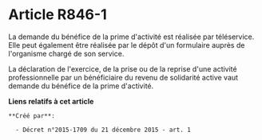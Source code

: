 # Article R846-1

La demande du bénéfice de la prime d'activité est réalisée par téléservice. Elle peut également être réalisée par le dépôt
d'un formulaire auprès de l'organisme chargé de son service. 

La déclaration de l'exercice, de la prise ou de la reprise d'une activité professionnelle par un bénéficiaire du revenu de
solidarité active vaut demande du bénéfice de la prime d'activité.

**Liens relatifs à cet article**

	**Créé par**:

	  - Décret n°2015-1709 du 21 décembre 2015 - art. 1
